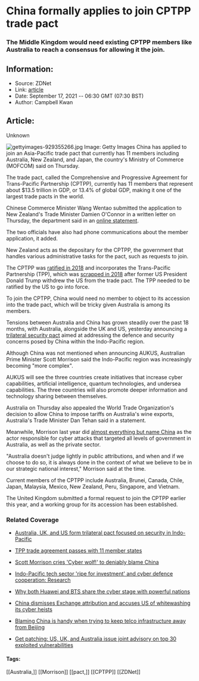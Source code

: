 # China formally applies to join CPTPP trade pact
### The Middle Kingdom would need existing CPTPP members like Australia to reach a consensus for allowing it the join.

## Information:
+ Source: ZDNet
+ Link: [article](https://www.zdnet.com/article/china-formally-applies-to-join-cptpp-trade-pact/)
+ Date: September 17, 2021 -- 06:30 GMT (07:30 BST)
+ Author: Campbell Kwan


## Article:
Unknown

![gettyimages-929355266.jpg](https://www.zdnet.com/a/img/resize/f3716abb7157fcfb34fd10ead22d244255db9488/2021/09/17/34bda800-2541-463d-9186-fa0ee64d03c0/gettyimages-929355266.jpg?width=1200&fit=bounds&auto=webp)
 Image: Getty Images
 China has applied to join an Asia-Pacific trade pact that currently has 11 members including Australia, New Zealand, and Japan, the country's Ministry of Commerce (MOFCOM) said on Thursday. 

The trade pact, called the Comprehensive and Progressive Agreement for Trans-Pacific Partnership (CPTPP), currently has 11 members that represent about $13.5 trillion in GDP, or 13.4% of global GDP, making it one of the largest trade pacts in the world. 

Chinese Commerce Minister Wang Wentao submitted the application to New Zealand's Trade Minister Damien O'Connor in a written letter on Thursday, the department said in an [online statement](http://www.mofcom.gov.cn/article/news/202109/20210903199707.shtml). 

The two officials have also had phone communications about the member application, it added. 

New Zealand acts as the depositary for the CPTPP, the government that handles various administrative tasks for the pact, such as requests to join. 

The CPTPP was [ratified in 2018](https://www.zdnet.com/article/tpp-trade-agreement-passes-with-11-member-states/) and incorporates the Trans-Pacific Partnership (TPP), which was [scrapped in 2018](https://www.zdnet.com/article/trump-rejects-tpp-hopes/) after former US President Donald Trump withdrew the US from the trade pact. The TPP needed to be ratified by the US to go into force. 

To join the CPTPP, China would need no member to object to its accession into the trade pact, which will be tricky given Australia is among its members. 






Tensions between Australia and China has grown steadily over the past 18 months, with Australia, alongside the UK and US, yesterday announcing a [trilateral security pact](https://www.zdnet.com/article/australia-uk-and-us-form-trilateral-pact-focused-on-security-in-indo-pacific/) aimed at addressing the defence and security concerns posed by China within the Indo-Pacific region. 

Although China was not mentioned when announcing AUKUS, Australian Prime Minister Scott Morrison said the Indo-Pacific region was increasingly becoming "more complex". 

AUKUS will see the three countries create initiatives that increase cyber capabilities, artificial intelligence, quantum technologies, and undersea capabilities. The three countries will also promote deeper information and technology sharing between themselves. 

Australia on Thursday also appealed the World Trade Organization's decision to allow China to impose tariffs on Australia's wine exports, Australia's Trade Minister Dan Tehan said in a statement.  

Meanwhile, Morrison last year did [almost everything but name China](https://www.zdnet.com/article/scott-morrison-cries-cyber-wolf-to-deniably-blame-china/) as the actor responsible for cyber attacks that targeted all levels of government in Australia, as well as the private sector. 

"Australia doesn't judge lightly in public attributions, and when and if we choose to do so, it is always done in the context of what we believe to be in our strategic national interest," Morrison said at the time. 

Current members of the CPTPP include Australia, Brunei, Canada, Chile, Japan, Malaysia, Mexico, New Zealand, Peru, Singapore, and Vietnam. 

The United Kingdom submitted a formal request to join the CPTPP earlier this year, and a working group for its accession has been established.

### Related Coverage

* [Australia, UK, and US form trilateral pact focused on security in Indo-Pacific](/article/australia-uk-and-us-form-trilateral-pact-focused-on-security-in-indo-pacific/)
* [TPP trade agreement passes with 11 member states](https://www.zdnet.com/article/tpp-trade-agreement-passes-with-11-member-states/)  

* [Scott Morrison cries 'Cyber wolf!' to deniably blame China](https://www.zdnet.com/article/scott-morrison-cries-cyber-wolf-to-deniably-blame-china/)
* [Indo-Pacific tech sector 'ripe for investment' and cyber defence cooperation: Research](https://www.zdnet.com/article/indo-pacific-tech-sector-ripe-for-investment-and-cyber-defence-cooperation-research/)  

* [Why both Huawei and BTS share the cyber stage with powerful nations](https://www.zdnet.com/article/why-both-huawei-and-bts-share-the-cyber-stage-with-powerful-nations/)  

* [China dismisses Exchange attribution and accuses US of whitewashing its cyber heists](https://www.zdnet.com/article/china-dismisses-exchange-attribution-and-accuses-us-of-whitewashing-its-cyber-heists/)  

* [Blaming China is handy when trying to keep telco infrastructure away from Beijing](https://www.zdnet.com/article/blaming-china-is-handy-when-trying-to-keep-telco-infrastructure-away-from-beijing/)  

* [Get patching: US, UK, and Australia issue joint advisory on top 30 exploited vulnerabilities](https://www.zdnet.com/article/get-patching-us-uk-and-australia-issue-joint-advisory-on-top-30-exploited-vulnerabilities/)





#### Tags:
[[Australia,]] [[Morrison]] [[pact,]] [[CPTPP]] [[ZDNet]]
